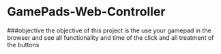 # GamePads-Web-Controller

###objective
the objective of this project is the use your gamepad in the browser and see all functionality and time of the click and all treatment of the buttons
